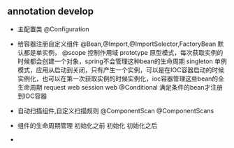 ## annotation develop

* 主配置类
    @Configuration


* 给容器注册自定义组件
    @Bean,@Import,@ImportSelector,FactoryBean
    默认都是单实例，
    @scope 控制作用域
        prototype 原型模式，每次获取实例的时候都会创建一个对象，spring不会管理这种bean的生命周期
        singleton 单例模式，应用从启动到关闭，只有产生一个实例，可以是在IOC容器启动的时候实例化，也可以在第一次获取实例的时候实例化，ioc容器管理这些bean的全生命周期
        request    web
        session     web
    @Conditional 满足条件的bean才注册到IOC容器
        
* 自动扫描组件,自定义扫描规则
    @ComponentScan
    @ComponentScans
    
* 组件的生命周期管理
    初始化之前
    初始化
    初始化之后

* 

